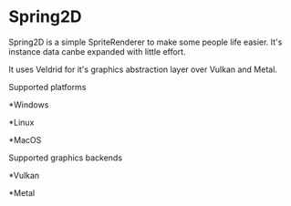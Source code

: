 # Spring2D
 
Spring2D is a simple SpriteRenderer to make some people life easier. It's instance data canbe expanded with little effort.

It uses Veldrid for it's graphics abstraction layer over Vulkan and Metal.

Supported platforms

*Windows

*Linux

*MacOS


Supported graphics backends

*Vulkan

*Metal

